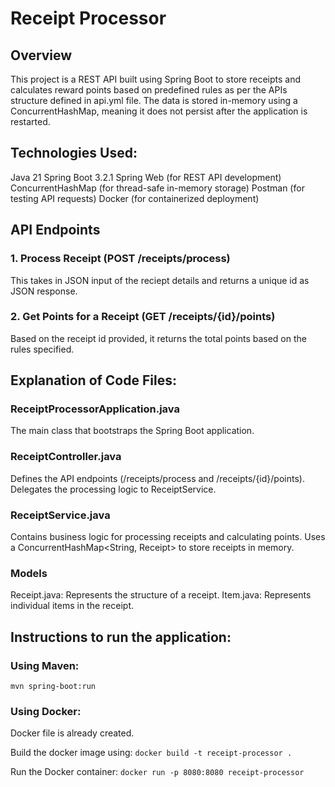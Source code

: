 # Receipt Processor

## Overview

This project is a REST API built using Spring Boot to store receipts and calculates reward points based on predefined rules as per the APIs structure defined in api.yml file. The data is stored in-memory using a ConcurrentHashMap, meaning it does not persist after the application is restarted.

## Technologies Used:
Java 21
Spring Boot 3.2.1
Spring Web (for REST API development)
ConcurrentHashMap (for thread-safe in-memory storage)
Postman (for testing API requests)
Docker (for containerized deployment)

## API Endpoints

### 1. Process Receipt (POST /receipts/process)
This takes in JSON input of the reciept details and returns a unique id as JSON response.

### 2. Get Points for a Receipt (GET /receipts/{id}/points)
Based on the receipt id provided, it returns the total points based on the rules specified.

## Explanation of Code Files:

### ReceiptProcessorApplication.java
The main class that bootstraps the Spring Boot application.

### ReceiptController.java
Defines the API endpoints (/receipts/process and /receipts/{id}/points).
Delegates the processing logic to ReceiptService.

### ReceiptService.java
Contains business logic for processing receipts and calculating points.
Uses a ConcurrentHashMap<String, Receipt> to store receipts in memory.

### Models
Receipt.java: Represents the structure of a receipt.
Item.java: Represents individual items in the receipt.

## Instructions to run the application:

### Using Maven:
`mvn spring-boot:run`

### Using Docker:
Docker file is already created. 

Build the docker image using: 
`docker build -t receipt-processor .`

Run the Docker container:
`docker run -p 8080:8080 receipt-processor`
